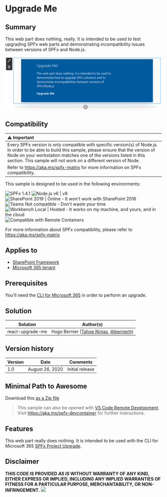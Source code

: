 # Upgrade Me

## Summary

This web part does nothing, really. It is intended to be used to test upgrading SPFx web parts and demonstrating incompatibility issues between versions of SPFx and Node.js.

![picture of the web part in action saying 'This web part does nothing'](./assets/react-upgrade-me.png)


## Compatibility

| :warning: Important          |
|:---------------------------|
| Every SPFx version is only compatible with specific version(s) of Node.js. In order to be able to build this sample, please ensure that the version of Node on your workstation matches one of the versions listed in this section. This sample will not work on a different version of Node.|
|Refer to <https://aka.ms/spfx-matrix> for more information on SPFx compatibility.   |

This sample is designed to be used in the following environments:

![SPFx 1.4.1](https://img.shields.io/badge/SPFx-1.4.1-green.svg "SPFx 1.4.1 works with SharePoint 2019 and SharePoint Online") 
![Node.js v6 | v8](https://img.shields.io/badge/Node.js-LTS%206.x%20%7C%20v8-green.svg "Node.js v6 or v8 is required to run SPFx 1.4.1")
![SharePoint 2019 | Online - It won't work with SharePoint 2016](https://img.shields.io/badge/SharePoint-2019%20%7C%20Online-yellow.svg "It won't work on SharePoint 2016")
![Teams Not compatible - Don't waste your time](https://img.shields.io/badge/Teams-Not%20compatible-red.svg "Don't waste your time")
![Workbench Local | Hosted - It works on my machine, and yours, and in the cloud](https://img.shields.io/badge/Workbench-Local%20%7C%20Hosted-green.svg "It works on my machine, your machine, and in the cloud")
![Compatible with Remote Containers](https://img.shields.io/badge/Remote%20Containers-Compatible-green.svg)


For more information about SPFx compatibility, please refer to https://aka.ms/spfx-matrix


## Applies to

* [SharePoint Framework](https://learn.microsoft.com/sharepoint/dev/spfx/sharepoint-framework-overview)
* [Microsoft 365 tenant](https://learn.microsoft.com/sharepoint/dev/spfx/set-up-your-development-environment)


## Prerequisites

You'll need the [CLI for Microsoft 365](https://pnp.github.io/cli-microsoft365/) in order to perform an upgrade.

## Solution

Solution|Author(s)
--------|---------
react-upgrade-me | Hugo Bernier ([Tahoe Ninjas](https://tahoeninjas.blog), [@bernierh](https://twitter.com/bernierh))

## Version history

Version|Date|Comments
-------|----|--------
1.0|August 26, 2020|Initial release


## Minimal Path to Awesome

Download this [as a Zip file](https://pnp.github.io/download-partial/?url=https://github.com/pnp/sp-dev-fx-webparts/tree/main/samples/react-upgrade-me)

>  This sample can also be opened with [VS Code Remote Development](https://code.visualstudio.com/docs/remote/remote-overview). Visit https://aka.ms/spfx-devcontainer for further instructions.


## Features

This web part really does nothing. It is intended to be used with the CLI for Microsoft 365 [SPFx Project Upgrade](https://pnp.github.io/cli-microsoft365/cmd/spfx/project/project-upgrade/).


## Disclaimer

**THIS CODE IS PROVIDED *AS IS* WITHOUT WARRANTY OF ANY KIND, EITHER EXPRESS OR IMPLIED, INCLUDING ANY IMPLIED WARRANTIES OF FITNESS FOR A PARTICULAR PURPOSE, MERCHANTABILITY, OR NON-INFRINGEMENT.**
<img src="https://pnptelemetry.azurewebsites.net/sp-dev-fx-webparts/samples/react-upgrade-me" />
